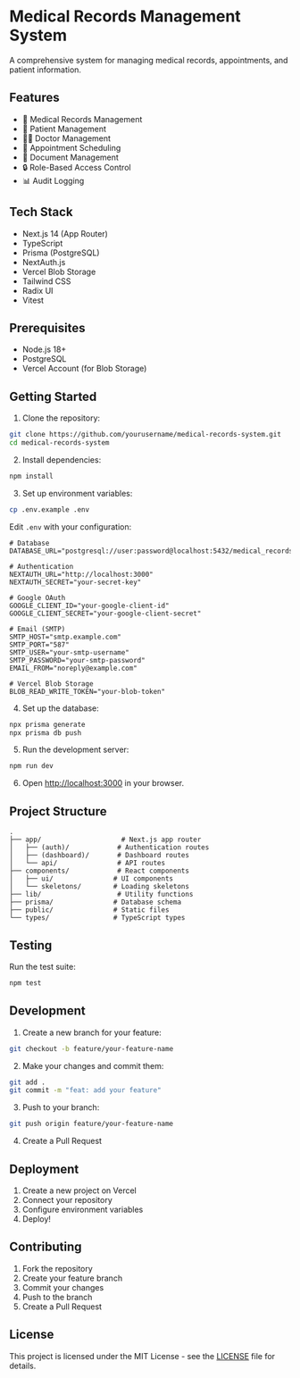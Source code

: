 # Medical Records Management System

A comprehensive system for managing medical records, appointments, and patient information.

## Features

- 🏥 Medical Records Management
- 👥 Patient Management
- 👨‍⚕️ Doctor Management
- 📝 Appointment Scheduling
- 📄 Document Management
- 🔒 Role-Based Access Control
- 📊 Audit Logging

## Tech Stack

- Next.js 14 (App Router)
- TypeScript
- Prisma (PostgreSQL)
- NextAuth.js
- Vercel Blob Storage
- Tailwind CSS
- Radix UI
- Vitest

## Prerequisites

- Node.js 18+
- PostgreSQL
- Vercel Account (for Blob Storage)

## Getting Started

1. Clone the repository:
```bash
git clone https://github.com/yourusername/medical-records-system.git
cd medical-records-system
```

2. Install dependencies:
```bash
npm install
```

3. Set up environment variables:
```bash
cp .env.example .env
```

Edit `.env` with your configuration:
```env
# Database
DATABASE_URL="postgresql://user:password@localhost:5432/medical_records"

# Authentication
NEXTAUTH_URL="http://localhost:3000"
NEXTAUTH_SECRET="your-secret-key"

# Google OAuth
GOOGLE_CLIENT_ID="your-google-client-id"
GOOGLE_CLIENT_SECRET="your-google-client-secret"

# Email (SMTP)
SMTP_HOST="smtp.example.com"
SMTP_PORT="587"
SMTP_USER="your-smtp-username"
SMTP_PASSWORD="your-smtp-password"
EMAIL_FROM="noreply@example.com"

# Vercel Blob Storage
BLOB_READ_WRITE_TOKEN="your-blob-token"
```

4. Set up the database:
```bash
npx prisma generate
npx prisma db push
```

5. Run the development server:
```bash
npm run dev
```

6. Open [http://localhost:3000](http://localhost:3000) in your browser.

## Project Structure

```
.
├── app/                    # Next.js app router
│   ├── (auth)/            # Authentication routes
│   ├── (dashboard)/       # Dashboard routes
│   └── api/               # API routes
├── components/            # React components
│   ├── ui/               # UI components
│   └── skeletons/        # Loading skeletons
├── lib/                   # Utility functions
├── prisma/               # Database schema
├── public/               # Static files
└── types/                # TypeScript types
```

## Testing

Run the test suite:
```bash
npm test
```

## Development

1. Create a new branch for your feature:
```bash
git checkout -b feature/your-feature-name
```

2. Make your changes and commit them:
```bash
git add .
git commit -m "feat: add your feature"
```

3. Push to your branch:
```bash
git push origin feature/your-feature-name
```

4. Create a Pull Request

## Deployment

1. Create a new project on Vercel
2. Connect your repository
3. Configure environment variables
4. Deploy!

## Contributing

1. Fork the repository
2. Create your feature branch
3. Commit your changes
4. Push to the branch
5. Create a Pull Request

## License

This project is licensed under the MIT License - see the [LICENSE](LICENSE) file for details. 